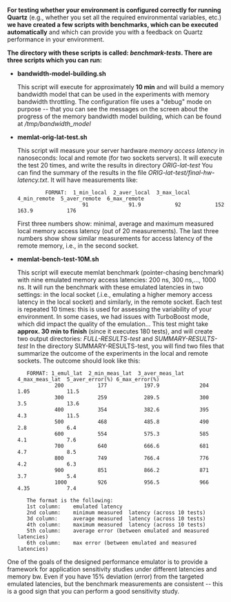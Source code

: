 **For testing whether your environment is configured correctly for
running Quartz** (e.g., whether you set all the required environmental
variables, etc.) **we have created a few scripts with benchmarks, which
can be executed automatically** and which can provide you with a
feedback on Quartz performance in your environment.

**The directory with these scripts is called: *benchmark-tests*. There are three scripts which you can run:**
- **bandwidth-model-building.sh**

   This script will execute for approximately **10 min** and will build a memory
   bandwidth model that can be used in the experiments with memory bandwidth
   throttling. The configuration file uses a "debug" mode on purpose -- that
   you can see the messages on the screen about the progress of the memory
   bandwidth  model building, which can be found at */tmp/bandwidth_model*

- **memlat-orig-lat-test.sh**

    This script will measure your server hardware *memory access latency* in nanoseconds: local
    and remote (for two sockets servers).  It will execute the test 20 times, and   write the results in directory *ORIG-lat-test*
    You can find the summary of the results in the file *ORIG-lat-test/final-hw-latency.txt*.
    It will have measurements like:
    
               FORMAT:  1_min_local  2_aver_local  3_max_local  4_min_remote  5_aver_remote  6_max_remote
                           91             91.9           92           152        163.9           176
   
    First three numbers show: minimal, average and maximum measured local
    memory access latency (out of 20 measurements). The last three numbers
    show show similar measurements for  access latency of the remote memory,
    i.e., in the second socket.

-  **memlat-bench-test-10M.sh**

    This script will execute memlat benchmark (pointer-chasing benchmark) with
    nine emulated memory access latencies: 200 ns, 300 ns,..., 1000 ns.
    It will run the benchmark with these emulated latencies in two settings:
    in the local socket (.i.e., emulating a higher memory access latency in the
    local socket) and similarly, in the remote socket.
    Each test is repeated 10 times: this is used for assessing the variability
    of  your environment. In some cases, we had issues with TurboBoost mode, \
    which did impact the quality of the emulation...
    This test might take **approx. 30 min to finish** (since it executes 180 tests),
    and will create two output directories:  *FULL-RESULTS-test*  and
    *SUMMARY-RESULTS-test*
    In the directory SUMMARY-RESULTS-test, you will find two files that
    summarize the outcome of the experiments in the local and remote sockets.
    The outcome should look like this:
    
          FORMAT: 1_emul_lat  2_min_meas_lat  3_aver_meas_lat  4_max_meas_lat  5_aver_error(%) 6_max_error(%)
                   200           177            197.9             204              1.05            11.5
                   300           259            289.5             300              3.5             13.6  
                   400           354            382.6             395              4.3             11.5
                   500           468            485.8             490              2.8             6.4
                   600           554            575.3             585              4.1             7.6
                   700           640            666.6             681              4.7             8.5
                   800           749            766.4             776              4.2             6.3
                   900           851            866.2             871              3.7             5.4
                   1000          926            956.5             966              4.35            7.4
    
          The format is the following:
          1st column:    emulated latency
          2nd column:    minimum measured  latency (across 10 tests)
          3d column:     average measured  latency (across 10 tests)
          4th column:    maximum measured  latency (across 10 tests)
          5th column:    average error (between emulated and measured latencies)
          6th column:    max error (between emulated and measured latencies)

One of the goals of the designed performance emulator is to provide a
framework for application sensitivity studies under different
latencies and memory bw. Even if you have 15% deviation (error) from
the targeted emulated latencies, but the benchmark measurements are
consistent -- this is a good sign that you can perform a good
sensitivity study.
